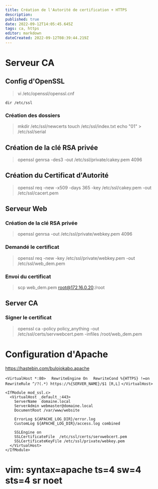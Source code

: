 ```yaml
---
title: Création de l'Autorité de certification + HTTPS
description: 
published: true
date: 2022-09-12T14:05:45.645Z
tags: ca, https
editor: markdown
dateCreated: 2022-09-12T08:39:44.219Z
---
```


# Serveur CA

 ## Config d'OpenSSL
   > vi /etc/openssl/openssl.cnf
  
   `dir /etc/ssl`
 
   ### Création des dossiers
  > mkdir /etc/ssl/newcerts
  > touch /etc/ssl/index.txt
  > echo "01" > /etc/ssl/serial
  
## Création de la clé RSA privée
> openssl genrsa -des3 -out /etc/ssl/private/cakey.pem 4096

## Création du Certificat d'Autorité
> openssl req -new -x509 -days 365 -key /etc/ssl/cakey.pem -out /etc/ssl/cacert.pem

## Serveur Web
  ### Création de la clé RSA privée
  > openssl genrsa -out /etc/ssl/private/webkey.pem 4096
  ### Demandé le certificat
  > openssl req -new -key /etc/ssl/private/webkey.pem -out /etc/ssl/web_dem.pem
  
  ### Envoi du certificat
  > scp web_dem.pem root@172.16.0.20:/root
  
## Server CA
   ### Signer le certificat
   > openssl ca -policy policy_anything -out /etc/ssl/certs/servwebcert.pem -infiles /root/web_dem.pem
   
# Configuration d'Apache
   https://hastebin.com/bulojokabo.apache
   
   `<VirtualHost *:80>`
      `  RewriteEngine On`
      `  RewriteCond %{HTTPS} !=on
      RewriteRule ^/?(.*) https://%{SERVER_NAME}/$1 [R,L]`
	 `</VirtualHost>`
   
    <IfModule mod_ssl.c>
      <VirtualHost _default_:443>
        ServerName  domaine.local
        ServerAdmin webmaster@domaine.local
        DocumentRoot /var/www/website

        ErrorLog ${APACHE_LOG_DIR}/error.log
        CustomLog ${APACHE_LOG_DIR}/access.log combined

        SSLEngine on
        SSLCertificateFile	/etc/ssl/certs/servwebcert.pem
        SSLCertificateKeyFile /etc/ssl/private/webkey.pem
      </VirtualHost>
    </IfModule>

# vim: syntax=apache ts=4 sw=4 sts=4 sr noet




